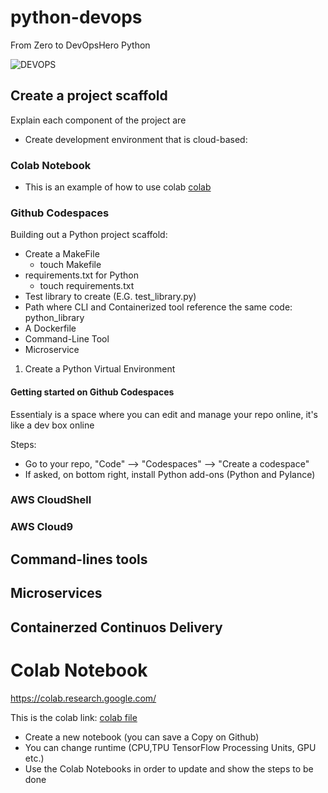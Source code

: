 # python-devops
From Zero to DevOpsHero Python

![DEVOPS](https://github.com/f-m-d/python-devops/assets/30870154/13d6a73e-c73f-4b71-afe1-3a3c084dc9db)



## Create a project scaffold
Explain each component of the project are
* Create development environment that is cloud-based:

### Colab Notebook
* This is an example of how to use colab [colab](https://github.com/f-m-d/python-devops/blob/main/getting_started_python.ipynb)

### Github Codespaces
Building out a Python project scaffold:
* Create a MakeFile
    * touch Makefile   
* requirements.txt for Python
    * touch requirements.txt
* Test library to create (E.G. test_library.py)
* Path where CLI and Containerized tool reference the same code: python_library
* A Dockerfile
* Command-Line Tool
* Microservice


1. Create a Python Virtual Environment 


#### Getting started on Github Codespaces
Essentialy is a space where you can edit and manage your repo online, it's like a dev box online

Steps:
* Go to your repo, "Code" --> "Codespaces" --> "Create a codespace" 
* If asked, on bottom right, install Python add-ons (Python and Pylance)


### AWS CloudShell

### AWS Cloud9

## Command-lines tools



## Microservices


## Containerzed Continuos Delivery


# Colab Notebook 
https://colab.research.google.com/

This is the colab link: [colab file](https://github.com/f-m-d/python-devops/blob/main/getting_started_python.ipynb)
* Create a new notebook (you can save a Copy on Github)
* You can change runtime (CPU,TPU TensorFlow Processing Units, GPU etc.)
* Use the Colab Notebooks in order to update and show the steps to be done

